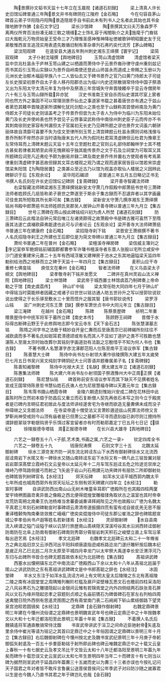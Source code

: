 <!-- { "loadSidebar": true } -->
　　陶景撰孙文韬书天监十七年立在玉晨观【诸道石刻録】
　　梁上清真人许长史旧馆坛碑普通三年陶景文并书有碑阴在江陵府【金石略】
　　今在句容县茅山碑首云弟子华阳隐丹阳陶景造隠居手自书前此未有列书人之名者此其始也其书金陵地肺字作胇【金石文字记】
　　梁长沙馆碑
　　陶景撰其文曰夫万象森罗不离两仪所育百法纷凑无越三敎之境缙之士饰礼容于闱閤耿介之夫旌麾于门裔铭曰大哉乾元万物资始皇王受命三才乃理惟圣感神惟神降祉徳被歌钟明昭圗史友于兄弟敬惟西宣言追茂实用表遗先敢循旧制有革杂章刋石弗朽奕代流芳【茅山碑略】
　　梁汶阳观碑
　　在逺安县大通五年荆州刺史湘东王绎撰【寰宇记】
　　梁简寂观碑
　　太子仆射沈璿撰【舆地碑目】
　　玉笥山清虚馆碑
　　清虚馆者梁天监中京兆杜昙永于庐林玉笥山建之以栖遁而萧侍中子云景乔裔孙律守虔州重刻兹记而书其后引玉笥山实録以为景乔自岭南使还登此山师昙永而道成上帝赐之玉册以为元洲长史治郁木福庭举族八十二人皆仙去又于碑书景乔之官乃曰黄门侍郎太子司徒左长史按梁初景乔自太子舎人移丹阳郡丞出为临川内史还除散骑常侍侍中国子祭酒又出为东阳太守太清元年复为侍中及祭酒三年宫城失守奔晋陵餧卒于显云寺僧房年六十有三与玉笥山録所载异亦犹
　　汉史书淮南王安自杀而仙史谓其尽室上賔者同也然方外之事固不可以常理测景乔仙去之事道家书载之甚着唐世亦有遇之于兹山者苐恐其餧卒晋陵道家所谓解化犹托剑騐火之类也至于山録称其尝使岭南及为黄门侍郎太子司徒长史则误盖考之于传景乔但尝为太子舎人为侍中为临川为东阳未始位黄门及长史并使岭表也然予尝见子云啓事梁武称侍中南徐州刺史臣子云而传亦不书其刺南徐则史家容有舛漏但太子官属初无长史乃见碑所题之谬也景乔文词虽六朝骈丽体故自清靡可喜要不失为佳文至律所刻玉笥上清宫碑题云杜昙永撰则词格浅俚与景乔所制不侔然亦非当时语殆唐末五代人所为假托杜君耳清虚碑但云杜君为豫章王左常侍耳而上清碑末题云天监十五年立至题杜君之官则云礼部侍郎翰林学士其不稽古甚矣若律者其陋至此得无愧厥祖乎独其能传景乔之文于石及立祠堂为可取耳又其所题碑后词至凡近弗伦予颇为删易并録二碑及南史景乔传并置右方使观者有考焉苐律重刻清虚碑字甚恶故但録其文耳古楼观之观乃谓之观而道家居皆目以馆若宋崇虚馆梁朱阳馆【为陶隠居置】之类甚众至近古乃以馆为观盖亦取仙人楼居之义因辨此碑聊识于后【东观余论】
　　梁华阳石碣颂
　　梁普通三年五月五日略记正书无书撰人名氏刻在许长史旧馆坛记碑阴【复斋碑録】
　　梁开善寺智藏法师碑
　　右梁智藏法师碑梁湘东王萧绎撰铭新安太守萧几作叙殿中郎萧挹书世号三萧碑法师者姓顾氏几挹皆称弟子衰世之弊遂至于斯余于集古録而不忍遽弃者以其字画麄可佳舍其所短取其所长斯可矣【集古録】
　　梁新安太守萧几撰序湘东王萧绎撰铭尚书殿中郎萧挹书法师姓顾氏吴郡吴人居钟山开善寺碑以普通三年九月立【集古録目】
　　世号三萧碑在蒋山按此碑铭绍兴初为虏人所焚【诸道石刻録】
　　防三萧碑后云此楷法自钟元常后唯江左诸贤颇得之故萧殿中书是碑古雅可喜然下至隋唐其法遂亡虞褚欧薛弗能逮也此可与识者论云【东观余论】梁开善寺大法师碑萧挹书普通三年在建康府【金石略】
　　梁招隐寺刹下铭
　　梁晋安王萧纲撰不著书人名氏招隐寺刹王之所建也王后即位是为简文帝碑以普通三年九月立【集古録目】
　　萧纶书普通二年在普州【金石略】
　　梁檀溪寺禅房碑
　　梁信威主簿刘之序记室叅军鲍烱铭前辅国郡都曹参军许璠书檀溪寺者东晋人张殷以宅所立咸安中沙门道安重建宋元嘉二十五年有西域浮屠又建禅房于池水之东其地逼隘梁天监四年勅别给池西之地移而立之碑于天监十一年四月立【集古録目】
　　麦积山应干寺重修七佛龛铭
　　庾信文在秦州【金石略】
　　智者法师碑
　　在义乌县梁太子纲文【舆地碑目】
　　梁孝敬寺刹下铭并发愿文
　　二碑并在真州灵岩山法义禅院【舆地碑目】
　　梁士林馆碑
　　梁武帝于城西置士林馆虞荔乃制碑奏上帝命勒之于馆【南史虞荔传】
　　钟山圹中铭
　　梁太常任昉大同四年七月于钟山圹中得铭当时莫能辨者因藏之戒诸子曰世世以铭访通人昉五世孙升之写以授郭钦说钦说出使得之于长乐驿至敷水三十里而悟升之服其智【唐书郭钦说传】
　　梁罗浮山铭
　　梁广州刺史河东王萧【缺】撰参军萧世贞书中大同元年立【集古録目】
　　梁江淹碑
　　在越州【金石略】
　　陈碑
　　陈蔡景歴碑
　　祯明二年重赠景歴侍中中抚军将军于墓所立碑【南史本传】
　　陈顾野王祠碑
　　晋僧于水际得古断碑云野王于此修舆地志即今宝云寺东【天下金石志】
　　陈张慧湛墓志铭
　　陈隋之间字书之法极于精妙自开皇仁夀而后至唐髙宗已前碑碣所刻往往不减欧虞而多不著名氏如钳耳君清德颂或有名而其人不显如丁道护之类不可胜数也慧湛陈人至唐太宗时始改葬尔其铭刻字画道劲有法翫之忘勌惜乎不知为何人书也【集古録】
　　不著书撰人名慧湛字彦沈涿郡范阳人仕陈至南平王谘议叅军【集古録目】
　　陈善慧大士碑
　　陈侍中尚书左仆射领大著作徐陵撰陈大建五年太嵗癸巳七月五日书吴兴吴文纯刻字碑阴纪大士问答语并题眷属弟子名【复斋碑録】
　　陈善知阇黎碑
　　陈侍中光禄大夫王【名缺】撰太建五年立【诸道石刻録】
　　陈惠集法师碑
　　陈大建六年尚书左仆射领国子祭酒豫州大中正周正撰【诸道石刻録】
　　陈尼慧仙铭
　　碑首称前安东谘议参军而其下缺灭不见撰者姓名宣成王国常侍陈景哲书慧仙姓石氏谯人也为尼居慧福寺碑以天嘉元年立【集古録目】
　　陈韦霈书摄山栖霞寺碑
　　金陵六朝遗刻惟始兴安成二碑在花林田中此虽陈时所立然初本燬于防昌后又重立而石复断僧人契先再依石本写之则今立于殿庑者是已碑内言眀征君初居此与度法师讲经遂舍宅为寺继而欲造无量夀佛未成而没子仲璋继之又言朗法师
　　在寺梁帝遣十僧受法又言萧眕遁迹兹山死葬法师傍又言梦靳尚神受戒则今山顶有庙者是已但萧公之墓都不可寻而遗刻益已剥尽则江摠持所谓辞题翠琰字勒银钩贤乎乐饵过客宜留者亦有时而勒耶嘉定丁巳五月七日记【牍纪】
　　徐陵报德寺塔铭　周正报德寺碑
　　在长兴县大雄寺【舆地碑目】


　　六艺之一録卷五十八
<子部,艺术类,书画之属,六艺之一录>
　　钦定四库全书
　　六艺之一録卷五十九　　　　钱唐倪涛撰
　　石刻文字三十五
　　北魏太延御射碑
　　徐水三源竒发齐防一涧东流北转迳东山下水西有御射碑徐水又北流西屈迳南岩下水隂又有一碑徐水又随山南转迳东岩下水际又有一碑凡此三铭皆翼对层岩岩鄣深髙壁立霞峙石文云皇帝以太延元年十二月车驾东廵迳五危之险途览崇岸之竦峙乃停驾路侧援弓而射之飞矢逾于岩山刋石用讃元功夹碑并有层防二所即御射处也碑隂皆列树碑官名【水经注】
　　郊天坛碑
　　如浑水又迳平城西郭内魏太平七年所成也城周西郭外有郊天坛坛之东侧有郊天碑建兴四年立【水经注】
　　勒宣时事碑
　　自讲武防西出南山山无树木唯童阜耳即广徳殿所在也其殿四柱两厦堂宇绮栱图画竒禽异兽之像殿之西北便得焜煌堂雕楹镂角取状古之温室也其时帝幸龙荒防鸾朔北南秦王仇池杨难当舍蕃委诚重译拜阙陛见之所也故殿以广徳为名魏太平真君三年刻石树碑勒宣时事碑颂云肃清帝道振摄四荒有蛮有戎自彼氐羌无思不服重译稽颡恂恂南秦敛敛推亡峨峨广徳奕奕焜煌侍中司徒东郡公崔浩之辞也碑隂题宣城公李孝伯尚书卢遐等姓名若新镂焉【水经注】
　　灵邱御射碑
　　水自县南流入峡谓之隘门设隘于峡以讥禁行旅歴南山髙峡隠天深溪埒谷其水沿涧西转迳御射防南防在北阜上防南有御射石碑南则秀鄣分霄层岩刺天积石之峻壁立直上车驾沿革每出逰艺焉【水经注】
　　孝文北廵碑
　　右魏孝文北廵碑云太和二十一年脩省方之典北临旧京又云渉西河出平阳斜顺唐逵指逰咸栎路迩龙门遂纡雕轩按后魏本纪是嵗正月乙巳北廵二月次太原至平城四月幸龙门以太牢祭大禹遂幸长安泛渭浮河乃东归与此碑所书皆合也碑无题首故依本纪为北廵碑也【集古録】
　　髙祖讲武碑
　　西塞水出懐朔镇东北芒中南流迳广徳殿西山下余以太和十八年从髙祖北廵届于隂山之讲武防防之东有髙祖讲武碑碑文是中书郎髙聪之辞也【水经注】
　　冰固堂碑
　　羊水又东注于如浑水乱流迳方岭上有文明太皇太后陵陵之东北有髙祖陵二陵之南有冰固堂堂之周隅雉列榭阶栏槛及扉戸梁壁椽瓦悉文石也檐前四柱采洛阳之八风谷黒石为之雕镂隠起以金银间云雉有若锦焉堂之内外四侧结两石趺张青石屏风以文石为缘并隠起忠孝之容题刻贞顺之名庙前镌石为碑兽碑石在冡左右列柏四周迷禽闇日院外西侧有思逺灵图图之西有斋堂南门表二石阙阙下斩山累结御路下望灵泉宫池皎若圆镜矣【水经注】
　　定鼎碑【金石録作御射碑】
　　右魏定鼎碑景明三年建在今懐州流俗谓之定鼎碑也景明魏宣武年号也碑云定鼎迁中之十年按魏孝文以大和十七年迁都洛阳至此景明三年葢十年矣【集古録】
　　不着撰人名氏后魏镇逺将军通直散骑常侍沈馥
　　书宣武帝讲武于洹卫之间命近臣驰射帝矢逺及里余侍中崔光等请为铭记之其首曰定鼎迁中之十年俗因谓之定鼎碑以景明三年十月立【集古録目】右后魏御射碑在今懐州按北史及魏书宣武纪景明三年十月庚子帝躬御弧矢射逺及一百五十歩羣臣勒铭于射所即此碑也碑云唯魏定鼎迁中之十载又云皇上春秋一十有七据史云及孝文吊比干文皆云太和十八年迁都洛阳至景明三年葢九年矣而碑作十载恐误又史云宣武以太和七年生景明四年当年二十而碑言十有七则当以碑为据然则宣武终于延昌四年葢夀三十五嵗而史以为夀三十三者亦误也今按礼记问天子国君之年对者皆不敢斥言鲁襄公送晋侯晋侯问公年季武子对曰防沙随之嵗寡君以生是也今魏人乃直书其君之年于碑岂礼也哉【金石録】
